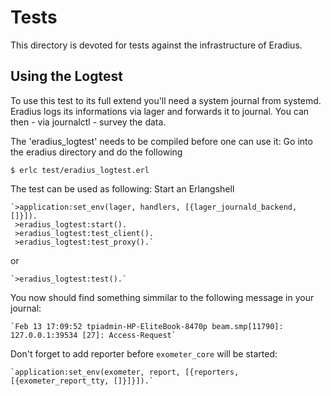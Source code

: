 # Tests

This directory is devoted for tests against the infrastructure of Eradius.

## Using the Logtest

To use this test to its full extend you'll need a system journal from systemd.
Eradius logs its informations via lager and forwards it to journal.
You can then - via journalctl - survey the data.

The 'eradius_logtest' needs to be compiled before one can use it:
Go into the eradius directory and do the following

  `$ erlc test/eradius_logtest.erl`

The test can be used as following:
Start an Erlangshell

    `>application:set_env(lager, handlers, [{lager_journald_backend, []}]).
     >eradius_logtest:start().
     >eradius_logtest:test_client().
     >eradius_logtest:test_proxy().`

or

    `>eradius_logtest:test().`


You now should find something simmilar to the following message in your journal:

    `Feb 13 17:09:52 tpiadmin-HP-EliteBook-8470p beam.smp[11790]: 127.0.0.1:39534 [27]: Access-Request`

Don't forget to add reporter before `exometer_core` will be started:

	`application:set_env(exometer, report, [{reporters, [{exometer_report_tty, []}]}]).`
